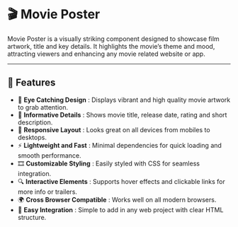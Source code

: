 # 🎬 Movie Poster

Movie Poster is a visually striking component designed to showcase film artwork, title and key details. It highlights the movie’s theme and mood, attracting viewers and enhancing any movie related website or app.

---

## 🚀 Features  
- 🎨 **Eye Catching Design** : Displays vibrant and high quality movie artwork to grab attention.  
- 📝 **Informative Details** : Shows movie title, release date, rating and short description.  
- 📱 **Responsive Layout** : Looks great on all devices from mobiles to desktops.  
- ⚡ **Lightweight and Fast** : Minimal dependencies for quick loading and smooth performance.  
- 🎞 **Customizable Styling** : Easily styled with CSS for seamless integration.  
- 🔍 **Interactive Elements** : Supports hover effects and clickable links for more info or trailers.  
- 🌍 **Cross Browser Compatible** : Works well on all modern browsers.  
- 🔌 **Easy Integration** : Simple to add in any web project with clear HTML structure.
